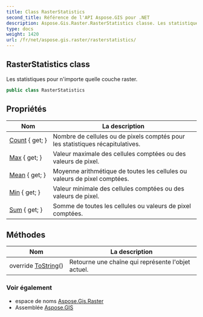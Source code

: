 ```yaml
---
title: Class RasterStatistics
second_title: Référence de l'API Aspose.GIS pour .NET
description: Aspose.Gis.Raster.RasterStatistics classe. Les statistiques pour nimporte quelle couche raster.
type: docs
weight: 1420
url: /fr/net/aspose.gis.raster/rasterstatistics/
---
```

## RasterStatistics class

Les statistiques pour n'importe quelle couche raster.

```csharp
public class RasterStatistics
```

## Propriétés

| Nom | La description |
| --- | --- |
| [Count](../../aspose.gis.raster/rasterstatistics/count/) { get; } | Nombre de cellules ou de pixels comptés pour les statistiques récapitulatives. |
| [Max](../../aspose.gis.raster/rasterstatistics/max/) { get; } | Valeur maximale des cellules comptées ou des valeurs de pixel. |
| [Mean](../../aspose.gis.raster/rasterstatistics/mean/) { get; } | Moyenne arithmétique de toutes les cellules ou valeurs de pixel comptées. |
| [Min](../../aspose.gis.raster/rasterstatistics/min/) { get; } | Valeur minimale des cellules comptées ou des valeurs de pixel. |
| [Sum](../../aspose.gis.raster/rasterstatistics/sum/) { get; } | Somme de toutes les cellules ou valeurs de pixel comptées. |

## Méthodes

| Nom | La description |
| --- | --- |
| override [ToString](../../aspose.gis.raster/rasterstatistics/tostring/)() | Retourne une chaîne qui représente l'objet actuel. |

### Voir également

* espace de noms [Aspose.Gis.Raster](../../aspose.gis.raster/)
* Assemblée [Aspose.GIS](../../)


